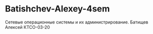 # Batishchev-Alexey-4sem
Сетевые операционные системы и их администрирование. 
Батищев Алексей КТСО-03-20
